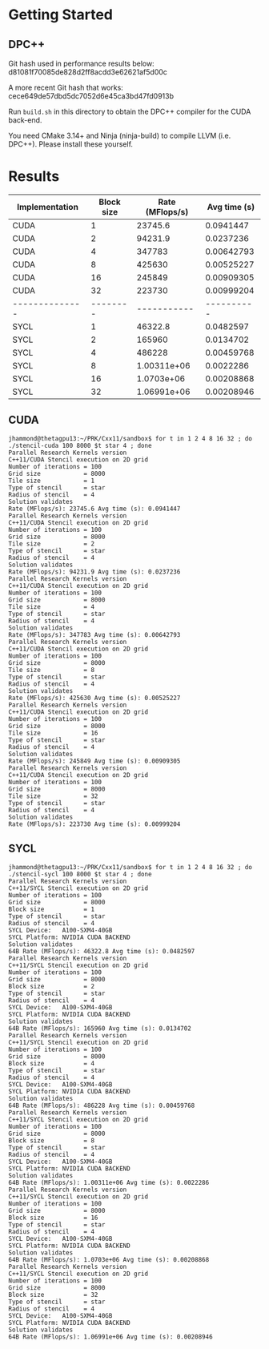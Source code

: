 # Getting Started

## DPC++

Git hash used in performance results below: d81081f70085de828d2ff8acdd3e62621af5d00c

A more recent Git hash that works: cece649de57dbd5dc7052d6e45ca3bd47fd0913b

Run `build.sh` in this directory to obtain the DPC++ compiler for the CUDA back-end.

You need CMake 3.14+ and Ninja (ninja-build) to compile LLVM (i.e. DPC++).
Please install these yourself.

# Results

Implementation | Block size | Rate (MFlops/s) | Avg time (s)
--------------|--------|-----------|----------
CUDA |  1 | 23745.6     | 0.0941447
CUDA |  2 | 94231.9     | 0.0237236
CUDA |  4 | 347783      | 0.00642793
CUDA |  8 | 425630      | 0.00525227
CUDA | 16 | 245849      | 0.00909305
CUDA | 32 | 223730      | 0.00999204
--------------|--------|-----------|----------
SYCL |  1 | 46322.8     | 0.0482597
SYCL |  2 | 165960      | 0.0134702
SYCL |  4 | 486228      | 0.00459768
SYCL |  8 | 1.00311e+06 | 0.0022286
SYCL | 16 | 1.0703e+06  | 0.00208868
SYCL | 32 | 1.06991e+06 | 0.00208946

## CUDA

```
jhammond@thetagpu13:~/PRK/Cxx11/sandbox$ for t in 1 2 4 8 16 32 ; do ./stencil-cuda 100 8000 $t star 4 ; done
Parallel Research Kernels version 
C++11/CUDA Stencil execution on 2D grid
Number of iterations = 100
Grid size            = 8000
Tile size            = 1
Type of stencil      = star
Radius of stencil    = 4
Solution validates
Rate (MFlops/s): 23745.6 Avg time (s): 0.0941447
Parallel Research Kernels version 
C++11/CUDA Stencil execution on 2D grid
Number of iterations = 100
Grid size            = 8000
Tile size            = 2
Type of stencil      = star
Radius of stencil    = 4
Solution validates
Rate (MFlops/s): 94231.9 Avg time (s): 0.0237236
Parallel Research Kernels version 
C++11/CUDA Stencil execution on 2D grid
Number of iterations = 100
Grid size            = 8000
Tile size            = 4
Type of stencil      = star
Radius of stencil    = 4
Solution validates
Rate (MFlops/s): 347783 Avg time (s): 0.00642793
Parallel Research Kernels version 
C++11/CUDA Stencil execution on 2D grid
Number of iterations = 100
Grid size            = 8000
Tile size            = 8
Type of stencil      = star
Radius of stencil    = 4
Solution validates
Rate (MFlops/s): 425630 Avg time (s): 0.00525227
Parallel Research Kernels version 
C++11/CUDA Stencil execution on 2D grid
Number of iterations = 100
Grid size            = 8000
Tile size            = 16
Type of stencil      = star
Radius of stencil    = 4
Solution validates
Rate (MFlops/s): 245849 Avg time (s): 0.00909305
Parallel Research Kernels version 
C++11/CUDA Stencil execution on 2D grid
Number of iterations = 100
Grid size            = 8000
Tile size            = 32
Type of stencil      = star
Radius of stencil    = 4
Solution validates
Rate (MFlops/s): 223730 Avg time (s): 0.00999204
```

## SYCL

```
jhammond@thetagpu13:~/PRK/Cxx11/sandbox$ for t in 1 2 4 8 16 32 ; do ./stencil-sycl 100 8000 $t star 4 ; done
Parallel Research Kernels version 
C++11/SYCL Stencil execution on 2D grid
Number of iterations = 100
Grid size            = 8000
Block size           = 1
Type of stencil      = star
Radius of stencil    = 4
SYCL Device:   A100-SXM4-40GB
SYCL Platform: NVIDIA CUDA BACKEND
Solution validates
64B Rate (MFlops/s): 46322.8 Avg time (s): 0.0482597
Parallel Research Kernels version 
C++11/SYCL Stencil execution on 2D grid
Number of iterations = 100
Grid size            = 8000
Block size           = 2
Type of stencil      = star
Radius of stencil    = 4
SYCL Device:   A100-SXM4-40GB
SYCL Platform: NVIDIA CUDA BACKEND
Solution validates
64B Rate (MFlops/s): 165960 Avg time (s): 0.0134702
Parallel Research Kernels version 
C++11/SYCL Stencil execution on 2D grid
Number of iterations = 100
Grid size            = 8000
Block size           = 4
Type of stencil      = star
Radius of stencil    = 4
SYCL Device:   A100-SXM4-40GB
SYCL Platform: NVIDIA CUDA BACKEND
Solution validates
64B Rate (MFlops/s): 486228 Avg time (s): 0.00459768
Parallel Research Kernels version 
C++11/SYCL Stencil execution on 2D grid
Number of iterations = 100
Grid size            = 8000
Block size           = 8
Type of stencil      = star
Radius of stencil    = 4
SYCL Device:   A100-SXM4-40GB
SYCL Platform: NVIDIA CUDA BACKEND
Solution validates
64B Rate (MFlops/s): 1.00311e+06 Avg time (s): 0.0022286
Parallel Research Kernels version 
C++11/SYCL Stencil execution on 2D grid
Number of iterations = 100
Grid size            = 8000
Block size           = 16
Type of stencil      = star
Radius of stencil    = 4
SYCL Device:   A100-SXM4-40GB
SYCL Platform: NVIDIA CUDA BACKEND
Solution validates
64B Rate (MFlops/s): 1.0703e+06 Avg time (s): 0.00208868
Parallel Research Kernels version 
C++11/SYCL Stencil execution on 2D grid
Number of iterations = 100
Grid size            = 8000
Block size           = 32
Type of stencil      = star
Radius of stencil    = 4
SYCL Device:   A100-SXM4-40GB
SYCL Platform: NVIDIA CUDA BACKEND
Solution validates
64B Rate (MFlops/s): 1.06991e+06 Avg time (s): 0.00208946
```
